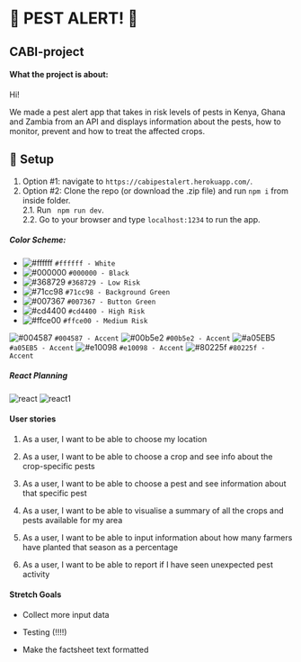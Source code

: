 # :bug: PEST ALERT! :bug:

## CABI-project

#### What the project is about: 

Hi! 

We made a pest alert app that takes in risk levels of pests in Kenya, Ghana and Zambia from an API and displays information about the pests, how to monitor, prevent and how to treat the affected crops. 

## :vertical_traffic_light: Setup

1. Option #1: navigate to `https://cabipestalert.herokuapp.com/`.
2. Option #2: Clone the repo (or download the .zip file) and run ` npm i ` from inside folder. <br/>
2.1. Run ` npm run dev`. <br/>
2.2. Go to your browser and type `localhost:1234` to run the app. 

##### Color Scheme:
- ![#ffffff](https://placehold.it/15/ffffff/000000?text=+) `#ffffff - White`
- ![#000000](https://placehold.it/15/000000/000000?text=+) `#000000 - Black`
- ![#368729](https://placehold.it/15/368729/000000?text=+) `#368729 - Low Risk`
- ![#71cc98](https://placehold.it/15/71cc98/000000?text=+) `#71cc98 - Background Green`
- ![#007367](https://placehold.it/15/007367/000000?text=+) `#007367 - Button Green`
- ![#cd4400](https://placehold.it/15/cd4400/000000?text=+) `#cd4400 - High Risk`
- ![#ffce00](https://placehold.it/15/ffce00/000000?text=+) `#ffce00 - Medium Risk`

![#004587](https://placehold.it/15/004587/000000?text=+) `#004587 - Accent`
![#00b5e2](https://placehold.it/15/00b5e2/000000?text=+) `#00b5e2 - Accent`
![#a05EB5](https://placehold.it/15/a05EB5/000000?text=+) `#a05EB5 - Accent`
![#e10098](https://placehold.it/15/e10098/000000?text=+) `#e10098 - Accent`
![#80225f](https://placehold.it/15/80225f/000000?text=+) `#80225f - Accent`

##### React Planning
![react](https://user-images.githubusercontent.com/41472850/52576240-9cb8e800-2e17-11e9-8f4a-1b3bffe48df0.png)
![react1](https://user-images.githubusercontent.com/41472850/52576456-01744280-2e18-11e9-9bba-8e08b720ebeb.png)


#### User stories 

1. As a user, I want to be able to choose my location

2. As a user, I want to be able to choose a crop and see info about the crop-specific pests

3. As a user, I want to be able to choose a pest and see information about that specific pest

4. As a user, I want to be able to visualise a summary of all the crops and pests available for my area

5. As a user, I want to be able to input information about how many farmers have planted that season as a percentage

6. As a user, I want to be able to report if I have seen unexpected pest activity

#### Stretch Goals

- Collect more input data 

- Testing (!!!!)

- Make the factsheet text formatted 
